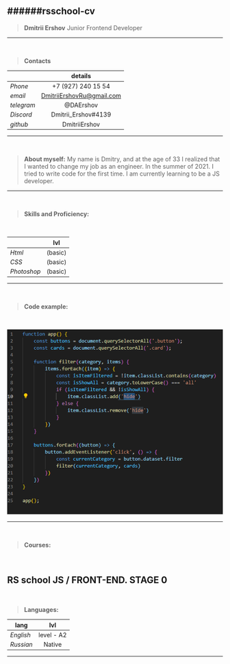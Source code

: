 ######rsschool-cv
---
>**Dmitrii Ershov**
Junior Frontend Developer
---

&nbsp;

>**Contacts**


|            | details
|------------|:--------------------------: 
|*Phone*     | +7 (927) 240 15 54  
|*email*     | DmitriiErshovRu@gmail.com
|*telegram*  | @DAErshov
|*Discord*   | Dmitrii_Ershov#4139
|*github*    | DmitriiErshov

---

&nbsp;

>**About myself:** My name is Dmitry, and at the age of 33 I realized that I wanted to change my job as an engineer. In the summer of 2021. I tried to write code for the first time.
I am currently learning to be a JS developer.
---

&nbsp;

>**Skills and Proficiency:** 

&nbsp;

|            | lvl
|------------|:--------: 
|*Html*      | (basic)
|*CSS*       | (basic)
|*Photoshop* | (basic)

---

&nbsp;

>**Code example:** 

&nbsp;

![Code](/image/js_code_filter.png)

---

&nbsp;

>**Courses:**  

&nbsp;

RS school JS / FRONT-END. STAGE 0
---

&nbsp;

>**Languages:**


|   lang     | lvl
|------------|:----------:
|*English*   | level - A2
|*Russian*   | Native

---